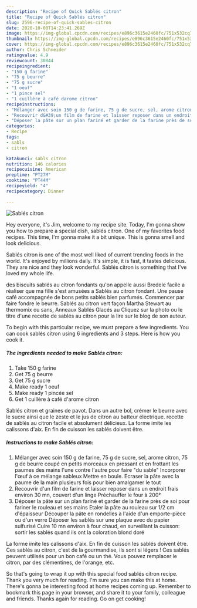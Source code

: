 ```yaml
---
description: "Recipe of Quick Sablés citron"
title: "Recipe of Quick Sablés citron"
slug: 2596-recipe-of-quick-sables-citron
date: 2020-10-08T14:23:41.269Z
image: https://img-global.cpcdn.com/recipes/e896c3615e2460fc/751x532cq70/sables-citron-photo-principale-de-la-recette.jpg
thumbnail: https://img-global.cpcdn.com/recipes/e896c3615e2460fc/751x532cq70/sables-citron-photo-principale-de-la-recette.jpg
cover: https://img-global.cpcdn.com/recipes/e896c3615e2460fc/751x532cq70/sables-citron-photo-principale-de-la-recette.jpg
author: Chris Schneider
ratingvalue: 4.9
reviewcount: 30844
recipeingredient:
- "150 g farine"
- "75 g beurre"
- "75 g sucre"
- "1 oeuf"
- "1 pince sel"
- "1 cuillère à café darome citron"
recipeinstructions:
- "Mélanger avec soin 150 g de farine, 75 g de sucre, sel, arome citron, 75 g de beurre coupé en petits morceaux en pressant et en frottant les paumes des mains l&#39;une contre l&#39;autre pour faire &#34;du sable&#34; Incorporer l&#39;œuf à ce mélange sableux Mettre en boule. Ecraser la pâte avec la paume de la main plusieurs fois pour bien amalgamer le tout"
- "Recouvrir d&#39;un film de farine et laisser reposer dans un endroit frais environ 30 mn, couvert d&#39;un linge Préchauffer le four à 200°"
- "Déposer la pâte sur un plan fariné et garder de la farine près de soi pour fariner le rouleau et ses mains Etaler la pâte au rouleau sur 1/2 cm d&#39;épaisseur Découper la pâte en rondelles à l&#39;aide d&#39;un emporte-pièce ou d&#39;un verre Déposer les sablés sur une plaque avec du papier sulfurisé Cuire 10 mn environ à four chaud, en surveillant la cuisson: sortir les sablés quand ils ont la coloration blond doré"
categories:
- Recipe
tags:
- sabls
- citron

katakunci: sabls citron 
nutrition: 146 calories
recipecuisine: American
preptime: "PT27M"
cooktime: "PT44M"
recipeyield: "4"
recipecategory: Dinner

---
```



![Sablés citron](https://img-global.cpcdn.com/recipes/e896c3615e2460fc/751x532cq70/sables-citron-photo-principale-de-la-recette.jpg)

Hey everyone, it's Jim, welcome to my recipe site. Today, I'm gonna show you how to prepare a special dish, sablés citron. One of my favorites food recipes. This time, I'm gonna make it a bit unique. This is gonna smell and look delicious.

Sablés citron is one of the most well liked of current trending foods in the world. It's enjoyed by millions daily. It's simple, it is fast, it tastes delicious. They are nice and they look wonderful. Sablés citron is something that I've loved my whole life.

des biscuits sablés au citron fondants qu&#39;on appelle aussi Bredele facile a réaliser que ma fille s&#39;est amusées a Sablés au citron fondant. Une pause café accompagnée de bons petits sablés bien parfumés. Commencer par faire fondre le beurre. Sablés au citron vert façon Martha Stewart au thermomix ou sans, Anneaux Sablés Glacés au Cliquez sur la photo ou le titre d&#39;une recette de sablés au citron pour la lire sur le blog de son auteur.


To begin with this particular recipe, we must prepare a few ingredients. You can cook sablés citron using 6 ingredients and 3 steps. Here is how you cook it.

<!--inarticleads1-->

##### The ingredients needed to make Sablés citron:

1. Take 150 g farine
1. Get 75 g beurre
1. Get 75 g sucre
1. Make ready 1 oeuf
1. Make ready 1 pincée sel
1. Get 1 cuillère à café d&#39;arome citron


Sablés citron et graines de pavot. Dans un autre bol, crémer le beurre avec le sucre ainsi que le zeste et le jus de citron au batteur électrique. recette de sablés au citron facile et absolument délicieux. La forme imite les calissons d&#39;aix. En fin de cuisson les sablés doivent être. 

<!--inarticleads2-->

##### Instructions to make Sablés citron:

1. Mélanger avec soin 150 g de farine, 75 g de sucre, sel, arome citron, 75 g de beurre coupé en petits morceaux en pressant et en frottant les paumes des mains l&#39;une contre l&#39;autre pour faire &#34;du sable&#34; Incorporer l&#39;œuf à ce mélange sableux Mettre en boule. Ecraser la pâte avec la paume de la main plusieurs fois pour bien amalgamer le tout
1. Recouvrir d&#39;un film de farine et laisser reposer dans un endroit frais environ 30 mn, couvert d&#39;un linge Préchauffer le four à 200°
1. Déposer la pâte sur un plan fariné et garder de la farine près de soi pour fariner le rouleau et ses mains Etaler la pâte au rouleau sur 1/2 cm d&#39;épaisseur Découper la pâte en rondelles à l&#39;aide d&#39;un emporte-pièce ou d&#39;un verre Déposer les sablés sur une plaque avec du papier sulfurisé Cuire 10 mn environ à four chaud, en surveillant la cuisson: sortir les sablés quand ils ont la coloration blond doré


La forme imite les calissons d&#39;aix. En fin de cuisson les sablés doivent être. Ces sablés au citron, c&#39;est de la gourmandise, ils sont si légers ! Ces sablés peuvent utilisés pour un bon café ou un thé. Vous pouvez remplacer le citron, par des clémentines, de l&#39;orange, etc. 

So that's going to wrap it up with this special food sablés citron recipe. Thank you very much for reading. I'm sure you can make this at home. There's gonna be interesting food at home recipes coming up. Remember to bookmark this page in your browser, and share it to your family, colleague and friends. Thanks again for reading. Go on get cooking!
